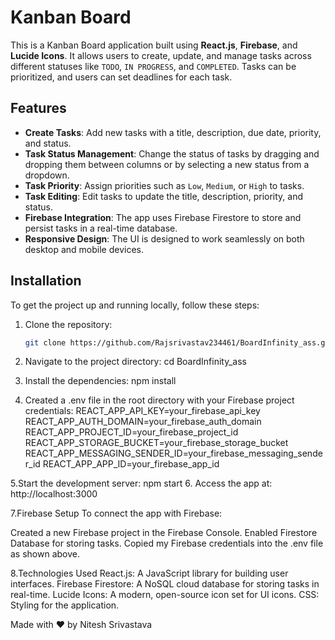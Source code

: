 # Kanban Board

This is a Kanban Board application built using **React.js**, **Firebase**, and **Lucide Icons**. It allows users to create, update, and manage tasks across different statuses like `TODO`, `IN PROGRESS`, and `COMPLETED`. Tasks can be prioritized, and users can set deadlines for each task.

## Features

- **Create Tasks**: Add new tasks with a title, description, due date, priority, and status.
- **Task Status Management**: Change the status of tasks by dragging and dropping them between columns or by selecting a new status from a dropdown.
- **Task Priority**: Assign priorities such as `Low`, `Medium`, or `High` to tasks.
- **Task Editing**: Edit tasks to update the title, description, priority, and status.
- **Firebase Integration**: The app uses Firebase Firestore to store and persist tasks in a real-time database.
- **Responsive Design**: The UI is designed to work seamlessly on both desktop and mobile devices.

## Installation

To get the project up and running locally, follow these steps:

1. Clone the repository:
   ```bash
   git clone https://github.com/Rajsrivastav234461/BoardInfinity_ass.git
2. Navigate to the project directory:
   cd BoardInfinity_ass
3. Install the dependencies:
   npm install
   
4. Created a .env file in the root directory with your Firebase project credentials:
REACT_APP_API_KEY=your_firebase_api_key
REACT_APP_AUTH_DOMAIN=your_firebase_auth_domain
REACT_APP_PROJECT_ID=your_firebase_project_id
REACT_APP_STORAGE_BUCKET=your_firebase_storage_bucket
REACT_APP_MESSAGING_SENDER_ID=your_firebase_messaging_sender_id
REACT_APP_APP_ID=your_firebase_app_id


 5.Start the development server:
   npm start
6. Access the app at:
   http://localhost:3000
   
7.Firebase Setup
To connect the app with Firebase:

Created a new Firebase project in the Firebase Console.
Enabled Firestore Database for storing tasks.
Copied my Firebase credentials into the .env file as shown above.

8.Technologies Used
React.js: A JavaScript library for building user interfaces.
Firebase Firestore: A NoSQL cloud database for storing tasks in real-time.
Lucide Icons: A modern, open-source icon set for UI icons.
CSS: Styling for the application.

Made with ❤️ by Nitesh Srivastava


